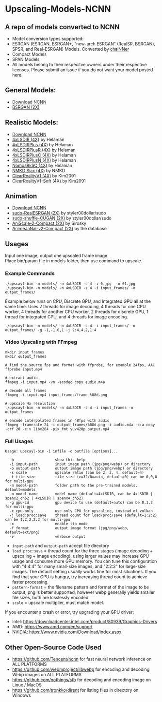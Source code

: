 # Upscaling-Models-NCNN
## A repo of models converted to NCNN
 - Model conversion types supported:
 - ESRGAN (ESRGAN, ESRGAN+, "new-arch ESRGAN" (RealSR, BSRGAN), SPSR, and Real-ESRGAN) Models. Converted by <a href="https://github.com/chaiNNer-org/chaiNNer">chaiNNer</a>
 - Compact Models
 - SPAN Models
 - All models belong to their respecitve owners under their respective licenses. Please submit an issue if you do not want your model posted here.
## General Models:
 - <a href="https://github.com/TNTwise/Upscaling-Models-NCNN/releases/tag/General">Download NCNN</a>
 - <a href="https://github.com/cszn/KAIR/releases/tag/v1.0">BSRGAN (2X)</a>
## Realistic Models:  
 - <a href="https://github.com/TNTwise/Upscaling-Models-NCNN/releases/tag/Realistic">Download NCNN</a>
 - <a href="https://openmodeldb.info/models/4x-LSDIR">4xLSDIR (4X)</a> by Helaman
 - <a href="https://openmodeldb.info/models/4x-LSDIRPlus">4xLSDIRPlus (4X)</a> by Helaman
 - <a href="https://openmodeldb.info/models/4x-LSDIRPlusR">4xLSDIRPlusR (4X)</a> by Helaman
 - <a href="https://openmodeldb.info/models/4x-LSDIRPlusC">4xLSDIRPlusC (4X)</a> by Helaman
 - <a href="https://openmodeldb.info/models/4x-LSDIRPlusN">4xLSDIRPlusN (4X)</a> by Helaman
 - <a href="https://openmodeldb.info/models/4x-Nomos8kSC">Nomos8kSC (4X)</a> by Helaman
 - <a href="https://openmodeldb.info/models/4x-NMKD-Siax-CX">NMKD Siax (4X)</a> by NMKD
 - <a href="https://openmodeldb.info/models/4x-ClearRealityV1">ClearRealityV1 (4X)</a> by Kim2091
 - <a href="https://openmodeldb.info/models/4x-ClearRealityV1">ClearRealityV1-Soft (4X)</a> by Kim2091
## Animation
 - <a href="https://github.com/TNTwise/Upscaling-Models-NCNN/releases/tag/Animation">Download NCNN</a>
 - <a href="https://openmodeldb.info/models/2x-sudo-RealESRGAN">sudo-RealESRGAN (2X)</a> by styler00dollar/sudo
 - <a href="https://openmodeldb.info/models/2x-sudo-shuffle-cugan-9-584-969">sudo-shuffle-CUGAN (2X)</a> by styler00dollar/sudo
 - <a href="https://openmodeldb.info/models/2x-AniScale-2-Compact">AniScale-2-Compact (2X)</a> by Sirosky
 - <a href="https://openmodeldb.info/models/2x-AnimeJaNai-v2-Compact">AnimeJaNai-v2-Compact (2X)</a> by the database








## Usages

Input one image, output one upscaled frame image.<br/>
Place bin/param file in models folder, then use command to upscale.
### Example Commands

```shell
./upscayl-bin -m models/ -n 4xLSDIR -s 4 -i 0.jpg  -o 01.jpg
./upscayl-bin -m models/ -n 4xLSDIR -s 4 -i input_frames/ -o output_frames/
```

Example below runs on CPU, Discrete GPU, and Integrated GPU all at the same time. Uses 2 threads for image decoding, 4 threads for one CPU worker, 4 threads for another CPU worker, 2 threads for discrete GPU, 1 thread for integrated GPU, and 4 threads for image encoding.
```shell
./upscayl-bin -m models/ -n 4xLSDIR -s 4 -i input_frames/ -o output_frames/ -g -1,-1,0,1 -j 2:4,4,2,1:4
```

### Video Upscaling with FFmpeg

```shell
mkdir input_frames
mkdir output_frames

# find the source fps and format with ffprobe, for example 24fps, AAC
ffprobe input.mp4

# extract audio
ffmpeg -i input.mp4 -vn -acodec copy audio.m4a

# decode all frames
ffmpeg -i input.mp4 input_frames/frame_%08d.png

# upscale 4x resolution
./upscayl-bin -m models/ -n 4xLSDIR -s 4 -i input_frames -o output_frames

# encode interpolated frames in 48fps with audio
ffmpeg -framerate 24 -i output_frames/%08d.png -i audio.m4a -c:a copy -crf 20 -c:v libx264 -pix_fmt yuv420p output.mp4
```

### Full Usages

```console
Usage: upscayl-bin -i infile -o outfile [options]...

  -h                   show this help
  -i input-path        input image path (jpg/png/webp) or directory
  -o output-path       output image path (jpg/png/webp) or directory
  -s scale             upscale ratio (can be 2, 3, 4. default=4)
  -t tile-size         tile size (>=32/0=auto, default=0) can be 0,0,0 for multi-gpu
  -m model-path        folder path to the pre-trained models. default=models
  -n model-name        model name (default=4xLSDIR, can be 4xLSDIR | spanx2_ch52 | 4xLSDIR | spanx4_ch52)
  -g gpu-id            gpu device to use (default=auto) can be 0,1,2 for multi-gpu
  -c cpu-only          use only CPU for upscaling, instead of vulkan
  -j load:proc:save    thread count for load/proc/save (default=1:2:2) can be 1:2,2,2:2 for multi-gpu
  -x                   enable tta mode
  -f format            output image format (jpg/png/webp, default=ext/png)
  -v                   verbose output
```

- `input-path` and `output-path` accept file directory
- `load:proc:save` = thread count for the three stages (image decoding + upscaling + image encoding), using larger values may increase GPU usage and consume more GPU memory. You can tune this configuration with "4:4:4" for many small-size images, and "2:2:2" for large-size images. The default setting usually works fine for most situations. If you find that your GPU is hungry, try increasing thread count to achieve faster processing.
- `pattern-format` = the filename pattern and format of the image to be output, png is better supported, however webp generally yields smaller file sizes, both are losslessly encoded
- `scale` = upscale multiplier, must match model.

If you encounter a crash or error, try upgrading your GPU driver:

- Intel: https://downloadcenter.intel.com/product/80939/Graphics-Drivers
- AMD: https://www.amd.com/en/support
- NVIDIA: https://www.nvidia.com/Download/index.aspx



## Other Open-Source Code Used

- https://github.com/Tencent/ncnn for fast neural network inference on ALL PLATFORMS
- https://github.com/webmproject/libwebp for encoding and decoding Webp images on ALL PLATFORMS
- https://github.com/nothings/stb for decoding and encoding image on Linux / MacOS
- https://github.com/tronkko/dirent for listing files in directory on Windows
